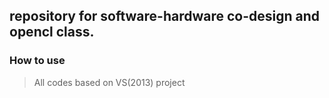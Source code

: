 ## repository for software-hardware co-design and opencl class.
### How to use
> All codes based on VS(2013) project
